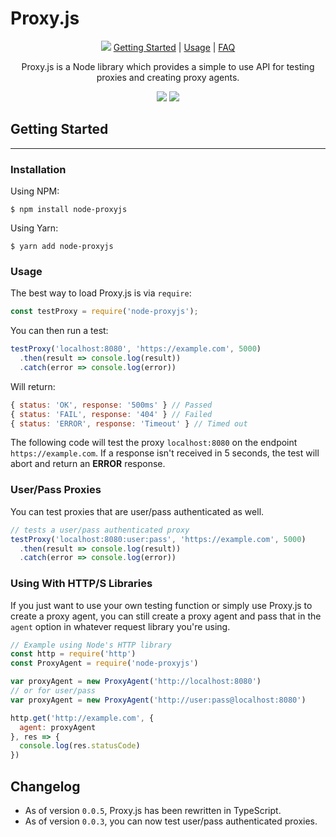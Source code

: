 # Proxy.js

<p align="center">
<img src="https://i.imgur.com/6Ne4V1K.png">
<a href="#Installation">Getting Started</a> | 
<a href="#Usage">Usage</a> |
<a href="#FAQ">FAQ</a>
</p>

<p align="center">
Proxy.js is a Node library which provides a simple to use API for testing proxies and creating proxy agents.
</p>

<p align="center">
<img src="https://img.shields.io/npm/dw/node-proxyjs?style=for-the-badge">
<img src="https://img.shields.io/bundlephobia/min/node-proxyjs?style=for-the-badge">
</p>

## Getting Started
-----

### Installation

Using NPM:
```
$ npm install node-proxyjs
```
Using Yarn:
```
$ yarn add node-proxyjs
```
### Usage

The best way to load Proxy.js is via `require`:
``` js
const testProxy = require('node-proxyjs');
```

You can then run a test:
``` js
testProxy('localhost:8080', 'https://example.com', 5000)
  .then(result => console.log(result))
  .catch(error => console.log(error))
```
Will return:
``` js
{ status: 'OK', response: '500ms' } // Passed
{ status: 'FAIL', response: '404' } // Failed
{ status: 'ERROR', response: 'Timeout' } // Timed out
```

The following code will test the proxy `localhost:8080` on the endpoint `https://example.com`. If a response isn't received in 5 seconds, the test will abort and return an __ERROR__ response.

### User/Pass Proxies
You can test proxies that are user/pass authenticated as well.
``` js
// tests a user/pass authenticated proxy
testProxy('localhost:8080:user:pass', 'https://example.com', 5000)
  .then(result => console.log(result))
  .catch(error => console.log(error))
```

### Using With HTTP/S Libraries
If you just want to use your own testing function or simply use Proxy.js to create a proxy agent, you can still create a proxy agent and pass that in the `agent` option in whatever request library you're using.
``` js
// Example using Node's HTTP library
const http = require('http')
const ProxyAgent = require('node-proxyjs')

var proxyAgent = new ProxyAgent('http://localhost:8080')
// or for user/pass
var proxyAgent = new ProxyAgent('http://user:pass@localhost:8080')

http.get('http://example.com', {
  agent: proxyAgent
}, res => {
  console.log(res.statusCode)
})
```

## Changelog
- As of version `0.0.5`, Proxy.js has been rewritten in TypeScript.
- As of version `0.0.3`, you can now test user/pass authenticated proxies.